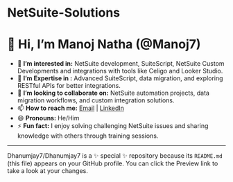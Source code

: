 # NetSuite-Solutions
# 👋 Hi, I’m Manoj Natha (@Manoj7)

- 👀 **I’m interested in:** NetSuite development, SuiteScript, NetSuite Custom Developments and integrations with tools like Celigo and Looker Studio.
- 🌱 **I’m Expertise in :** Advanced SuiteScript, data migration, and exploring RESTful APIs for better integrations.
- 💞️ **I’m looking to collaborate on:** NetSuite automation projects, data migration workflows, and custom integration solutions.
- 📫 **How to reach me:** [Email](manojnatta740@gmail.com) | [LinkedIn](https://www.linkedin.com/in/manoj-natha-830237233?utm_source=share&utm_campaign=share_via&utm_content=profile&utm_medium=android_app)
- 😄 **Pronouns:** He/Him
- ⚡ **Fun fact:** I enjoy solving challenging NetSuite issues and sharing knowledge with others through training sessions.

---

Dhanumjay7/Dhanumjay7 is a ✨ special ✨ repository because its `README.md` (this file) appears on your GitHub profile. You can click the Preview link to take a look at your changes.
